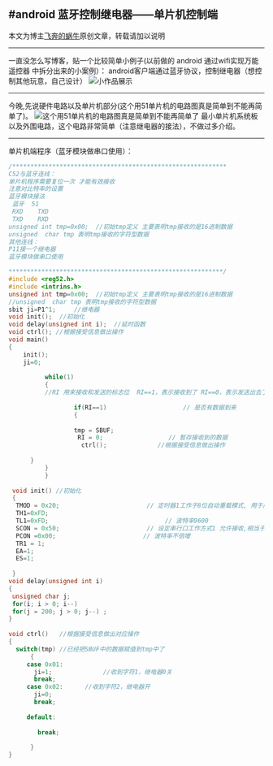 #android 蓝牙控制继电器——单片机控制端
---
本文为博主[飞奔的蜗牛](https://huangxiankui.github.io/blog/index.html?diaries/index.md)原创文章，转载请加以说明

---
一直没怎么写博客，贴一个比较简单小例子(以前做的 android 通过wifi实现万能遥控器 中拆分出来的小案例）：
android客户端通过蓝牙协议，控制继电器（想控制其他玩意，自己设计）
![小作品展示](http://img.blog.csdn.net/20151224101946993)

---
今晚,先说硬件电路以及单片机部分(这个用51单片机的电路图真是简单到不能再简单了)。
![这个用51单片机的电路图真是简单到不能再简单了](http://img.blog.csdn.net/20151224102145958)
最小单片机系统板以及外围电路，这个电路非常简单（注意继电器的接法），不做过多介绍。

---
单片机端程序（蓝牙模块做串口使用）：
```c
/*********************************************************** 
C52与蓝牙连线： 
单片机程序需要复位一次 才能有效接收
注意对比特率的设置
蓝牙模块接法
 蓝牙  51
 RXD    TXD 
 TXD    RXD 
unsigned int tmp=0x00;  //初始tmp定义 主要表明tmp接收的是16进制数据
unsigned  char tmp 表明tmp接收的字符型数据
其他连线： 
P11接一个继电器 
蓝牙模块做串口使用

***********************************************************/  
#include <reg52.h>  
#include <intrins.h>  
unsigned int tmp=0x00;  //初始tmp定义 主要表明tmp接收的是16进制数据
//unsigned  char tmp 表明tmp接收的字符型数据
sbit ji=P1^1;     //继电器  
void init();  //初始化
void delay(unsigned int i);  //延时函数
void ctrl(); //根据接受信息做出操作  
void main()  
{  
    init(); 
    ji=0;
	
          while(1)  
          {  
		  //RI 用来接收和发送的标志位	RI==1，表示接收到了 RI==0，表示发送出去了
            
                  if(RI==1)                     // 是否有数据到来  
                  {  
                    
                  tmp = SBUF; 
				   RI = 0;                  // 暂存接收到的数据  
                    ctrl(); 			 //根据接受信息做出操作  
	  
      }            
          }  
		  }
  
 void init() //初始化  
 {  
  TMOD = 0x20;                        // 定时器1工作于8位自动重载模式, 用于产生波特率  
  TH1=0xFD;
  TL1=0xFD;                                // 波特率9600  
  SCON = 0x50;                        // 设定串行口工作方式1 允许接收,相当于下面三句  
  PCON =0x00;                        // 波特率不倍增  
  TR1 = 1;  
  EA=1;  
  ES=1;  
          
 }  
void delay(unsigned int i)  
{  
 unsigned char j;  
 for(i; i > 0; i--)  
 for(j = 200; j > 0; j--) ;  
}  
  
void ctrl()   //根据接受信息做出对应操作  
{  
  switch(tmp) //已经把SBUF中的数据赋值到tmp中了  
      {  
     case 0x01:  
       ji=1;              //收到字符1，继电器0关  
       break;       
     case 0x02:      //收到字符2，继电器开 
       ji=0;  
       break;  
    
     default:                    
        
		break;
    
      }  
} 
```